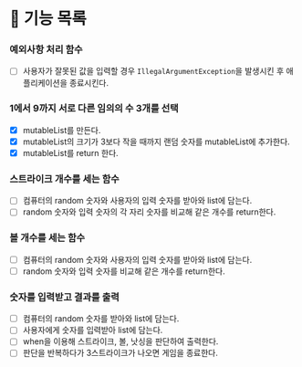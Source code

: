 # 📌 기능 목록

### 예외사항 처리 함수
- [ ] 사용자가 잘못된 값을 입력할 경우 `IllegalArgumentException`을 발생시킨 후 애플리케이션을 종료시킨다.

### 1에서 9까지 서로 다른 임의의 수 3개를 선택
- [x] mutableList를 만든다.
- [x] mutableList의 크기가 3보다 작을 때까지 랜덤 숫자를 mutableList에 추가한다.
- [x] mutableList를 return 한다.

### 스트라이크 개수를 세는 함수
- [ ] 컴퓨터의 random 숫자와 사용자의 입력 숫자를 받아와 list에 담는다.
- [ ] random 숫자와 입력 숫자의 각 자리 숫자를 비교해 같은 개수를 return한다.

### 볼 개수를 세는 함수
- [ ] 컴퓨터의 random 숫자와 사용자의 입력 숫자를 받아와 list에 담는다.
- [ ] random 숫자와 입력 숫자를 비교해 같은 개수를 return한다.

### 숫자를 입력받고 결과를 출력
- [ ] 컴퓨터의 random 숫자를 받아와 list에 담는다.
- [ ] 사용자에게 숫자를 입력받아 list에 담는다.
- [ ] when을 이용해 스트라이크, 볼, 낫싱을 판단하여 출력한다.
- [ ] 판단을 반복하다가 3스트라이크가 나오면 게임을 종료한다.